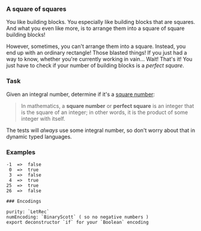 ### A square of squares

You like building blocks. You especially like building blocks that are squares. And what you even like more, is to arrange them into a square of square building blocks!

However, sometimes, you can't arrange them into a square. Instead, you end up with an ordinary rectangle! Those blasted things! If you just had a way to know, whether you're currently working in vain… Wait! That's it! You just have to check if your number of building blocks is a _perfect square_.

### Task

Given an integral number, determine if it's a [square number](https://en.wikipedia.org/wiki/Square_number):

> In mathematics, a __square number__ or __perfect square__ is an integer that is the square of an integer; in other words, it is the product of some integer with itself.

The tests will _always_ use some integral number, so don't worry about that in dynamic typed languages.

### Examples

```
-1  =>  false
 0  =>  true
 3  =>  false
 4  =>  true
25  =>  true
26  =>  false
```

~~~if:lambdacalc
### Encodings

purity: `LetRec`  
numEncoding: `BinaryScott` ( so no negative numbers )  
export deconstructor `if` for your `Boolean` encoding  
~~~